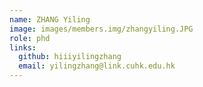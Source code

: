 ```yaml
---
name: ZHANG Yiling
image: images/members.img/zhangyiling.JPG
role: phd
links:
  github: hiiiyilingzhang
  email: yilingzhang@link.cuhk.edu.hk
---
```


